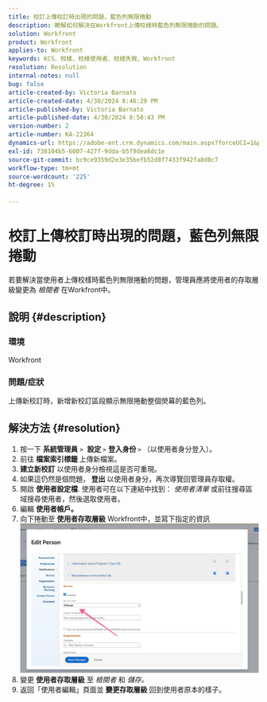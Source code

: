```yaml
---
title: 校訂上傳校訂時出現的問題，藍色列無限捲動
description: 瞭解如何解決在Workfront上傳校樣時藍色列無限捲動的問題。
solution: Workfront
product: Workfront
applies-to: Workfront
keywords: KCS、校樣、校樣使用者、校樣失敗、Workfront
resolution: Resolution
internal-notes: null
bug: false
article-created-by: Victoria Barnato
article-created-date: 4/30/2024 8:46:29 PM
article-published-by: Victoria Barnato
article-published-date: 4/30/2024 8:50:43 PM
version-number: 2
article-number: KA-22364
dynamics-url: https://adobe-ent.crm.dynamics.com/main.aspx?forceUCI=1&pagetype=entityrecord&etn=knowledgearticle&id=bfcf85b5-3207-ef11-9f8a-6045bd0a08d9
exl-id: 738104b5-6007-427f-9dda-b5f9dea6dc1e
source-git-commit: bc9ce9359d2e3e35befb52d8f7433f942fa8d8c7
workflow-type: tm+mt
source-wordcount: '225'
ht-degree: 1%

---
```


# 校訂上傳校訂時出現的問題，藍色列無限捲動


若要解決當使用者上傳校樣時藍色列無限捲動的問題，管理員應將使用者的存取層級變更為 *檢閱者* 在Workfront中。

## 說明 {#description}


### 環境

Workfront

### 問題/症狀

上傳新校訂時，新增新校訂區段顯示無限捲動整個熒幕的藍色列。


## 解決方法 {#resolution}


1. 按一下 <b>系統管理員</b> `>`  <b>設定 </b>`>` <b>登入身份 </b>`>`  （以使用者身分登入）。
2. 前往 <b>檔案索引標籤 </b>上傳新檔案。
3. <b>建立新校訂</b> 以使用者身分檢視這是否可重現。
4. 如果這仍然是個問題，<b> 登出 </b>以使用者身分，再次導覽回管理員存取權。
5. 開啟 <b>使用者設定檔</b>. 使用者可在以下連結中找到： *使用者清單* 或前往搜尋區域搜尋使用者，然後選取使用者。
6. 編輯 <b>使用者帳戶。</b>
7. 向下捲動至 <b>使用者存取層級</b> Workfront中，並寫下指定的資訊 <b>![](assets/793b8303-2615-ee11-8f6e-6045bd0061cb.png)</b>
8. 變更 <b>使用者存取層級</b> 至 *檢閱者* 和 *儲存。*
9. 返回「使用者編輯」頁面並 <b>變更存取層級</b> 回到使用者原本的樣子。
